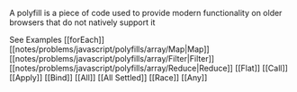 A polyfill is a piece of code used to provide modern functionality on older browsers that do not natively support it

See Examples
[[forEach]]
[[notes/problems/javascript/polyfills/array/Map|Map]]
[[notes/problems/javascript/polyfills/array/Filter|Filter]]
[[notes/problems/javascript/polyfills/array/Reduce|Reduce]]
[[Flat]]
[[Call]]
[[Apply]]
[[Bind]]
[[All]]
[[All Settled]]
[[Race]]
[[Any]]
